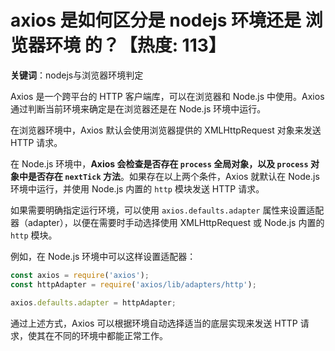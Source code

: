 # axios 是如何区分是 nodejs 环境还是 浏览器环境 的？【热度: 113】

**关键词**：nodejs与浏览器环境判定

Axios 是一个跨平台的 HTTP 客户端库，可以在浏览器和 Node.js 中使用。Axios 通过判断当前环境来确定是在浏览器还是在 Node.js 环境中运行。

在浏览器环境中，Axios 默认会使用浏览器提供的 XMLHttpRequest 对象来发送 HTTP 请求。

在 Node.js 环境中，**Axios 会检查是否存在 `process` 全局对象，以及 `process` 对象中是否存在 `nextTick` 方法**。如果存在以上两个条件，Axios 就默认在 Node.js 环境中运行，并使用 Node.js 内置的 `http` 模块发送 HTTP 请求。

如果需要明确指定运行环境，可以使用 `axios.defaults.adapter` 属性来设置适配器（adapter），以便在需要时手动选择使用 XMLHttpRequest 或 Node.js 内置的 `http` 模块。

例如，在 Node.js 环境中可以这样设置适配器：

```javascript
const axios = require('axios');
const httpAdapter = require('axios/lib/adapters/http');

axios.defaults.adapter = httpAdapter;
```

通过上述方式，Axios 可以根据环境自动选择适当的底层实现来发送 HTTP 请求，使其在不同的环境中都能正常工作。